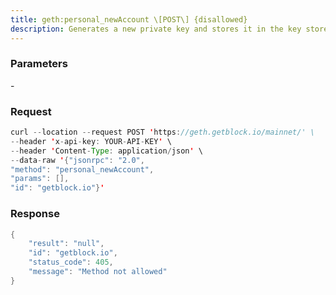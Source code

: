 ```yaml
---
title: geth:personal_newAccount \[POST\] {disallowed}
description: Generates a new private key and stores it in the key store directory.The key file is encrypted with the given passphrase. Returns the addressof the new account.At the geth console, newAccount will prompt for a passphrase when it isnot supplied as the argument.
---
```


### Parameters


\-

### Request

``` java
curl --location --request POST 'https://geth.getblock.io/mainnet/' \
--header 'x-api-key: YOUR-API-KEY' \
--header 'Content-Type: application/json' \
--data-raw '{"jsonrpc": "2.0",
"method": "personal_newAccount",
"params": [],
"id": "getblock.io"}'
```

###  Response

``` java
{
    "result": "null",
    "id": "getblock.io",
    "status_code": 405,
    "message": "Method not allowed"
}
```

